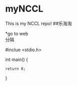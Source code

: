 myNCCL
======

This is my NCCL repo! 
##乐淘淘

*go to web  
分隔

  #inclue <stdio.h>
  
  int main()
  {
  
    return 0;
  }